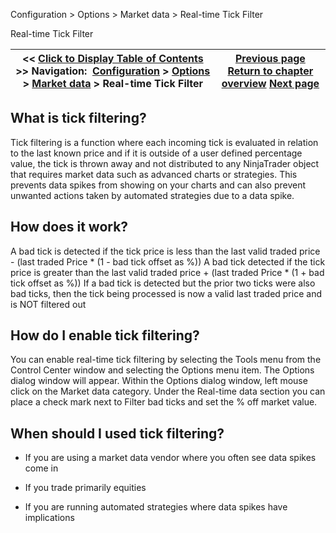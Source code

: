 ﻿
Configuration > Options > Market data > Real-time Tick Filter

Real-time Tick Filter

| << [Click to Display Table of Contents](real_time_tick_filter.md) >> **Navigation:**     [Configuration](configuration.md) > [Options](options.md) > [Market data](options_marketdata.md) > Real-time Tick Filter | [Previous page](merge_policy.md) [Return to chapter overview](options_marketdata.md) [Next page](multiple_connections.md) |
| --- | --- |
## What is tick filtering?
Tick filtering is a function where each incoming tick is evaluated in relation to the last known price and if it is outside of a user defined percentage value, the tick is thrown away and not distributed to any NinjaTrader object that requires market data such as advanced charts or strategies. This prevents data spikes from showing on your charts and can also prevent unwanted actions taken by automated strategies due to a data spike.
 
## How does it work?
A bad tick is detected if the tick price is less than the last valid traded price - (last traded Price * (1 - bad tick offset as %))
A bad tick detected if the tick price is greater than the last valid traded price + (last traded Price * (1 + bad tick offset as %))
If a bad tick is detected but the prior two ticks were also bad ticks, then the tick being processed is now a valid last traded price and is NOT filtered out
 
## How do I enable tick filtering?
You can enable real-time tick filtering by selecting the Tools menu from the Control Center window and selecting the Options menu item. The Options dialog window will appear. Within the Options dialog window, left mouse click on the Market data category. Under the Real-time data section you can place a check mark next to Filter bad ticks and set the % off market value.
 
## When should I used tick filtering?
- If you are using a market data vendor where you often see data spikes come in 

- If you trade primarily equities 

- If you are running automated strategies where data spikes have implications 
